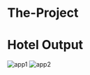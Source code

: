 # The-Project
# Hotel Output
![app1](https://user-images.githubusercontent.com/76603384/161037826-6f4fc87d-37f1-4cc4-91c9-bda3ec1c8634.jpeg)
![app2](https://user-images.githubusercontent.com/76603384/161037846-9e81e623-d0a1-4899-9435-a60e64871e49.jpeg)
